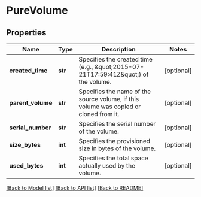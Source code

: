 # PureVolume

## Properties
Name | Type | Description | Notes
------------ | ------------- | ------------- | -------------
**created_time** | **str** | Specifies the created time (e.g., \&quot;2015-07-21T17:59:41Z\&quot;) of the volume. | [optional] 
**parent_volume** | **str** | Specifies the name of the source volume, if this volume was copied or cloned from it. | [optional] 
**serial_number** | **str** | Specifies the serial number of the volume. | [optional] 
**size_bytes** | **int** | Specifies the provisioned size in bytes of the volume. | [optional] 
**used_bytes** | **int** | Specifies the total space actually used by the volume. | [optional] 

[[Back to Model list]](../README.md#documentation-for-models) [[Back to API list]](../README.md#documentation-for-api-endpoints) [[Back to README]](../README.md)


